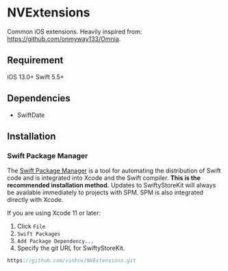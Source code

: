 # NVExtensions

Common iOS extensions. Heavily inspired from: https://github.com/onmyway133/Omnia.

## Requirement 

iOS 13.0+
Swift 5.5+

## Dependencies 

+ SwiftDate

## Installation

### Swift Package Manager

The [Swift Package Manager](https://swift.org/package-manager/) is a tool for automating the distribution of Swift code and is integrated into Xcode and the Swift compiler. **This is the recommended installation method.** Updates to SwiftyStoreKit will always be available immediately to projects with SPM. SPM is also integrated directly with Xcode.

If you are using Xcode 11 or later:
 1. Click `File`
 2. `Swift Packages`
 3. `Add Package Dependency...`
 4. Specify the git URL for SwiftyStoreKit.

```swift
https://github.com/vinhnx/NVExtensions.git
```
